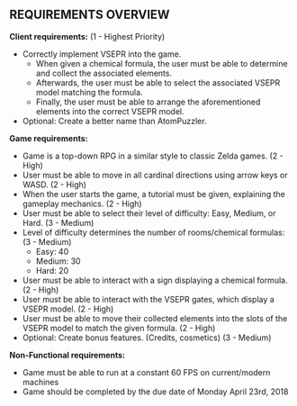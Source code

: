## REQUIREMENTS OVERVIEW

**Client requirements:** (1 - Highest Priority)
 - Correctly implement VSEPR into the game.
     - When given a chemical formula, the user must be able to determine and collect the associated elements.
     - Afterwards, the user must be able to select the associated VSEPR model matching the formula.
     - Finally, the user must be able to arrange the aforementioned elements into the correct VSEPR model.
 - Optional: Create a better name than AtomPuzzler.

**Game requirements:**
 - Game is a top-down RPG in a similar style to classic Zelda games. (2 - High)
 - User must be able to move in all cardinal directions using arrow keys or WASD. (2 - High)
 - When the user starts the game, a tutorial must be given, explaining the gameplay mechanics. (2 - High)
 - User must be able to select their level of difficulty: Easy, Medium, or Hard. (3 - Medium)
 - Level of difficulty determines the number of rooms/chemical formulas: (3 - Medium)
     - Easy: 40
     - Medium: 30
     - Hard: 20
 - User must be able to interact with a sign displaying a chemical formula. (2 - High)
 - User must be able to interact with the VSEPR gates, which display a VSEPR model. (2 - High)
 - User must be able to move their collected elements into the slots of the VSEPR model to match the given formula. (2 - High)
 - Optional: Create bonus features. (Credits, cosmetics) (3 - Medium)

**Non-Functional requirements:**
 - Game must be able to run at a constant 60 FPS on current/modern machines
 - Game should be completed by the due date of Monday April 23rd, 2018
